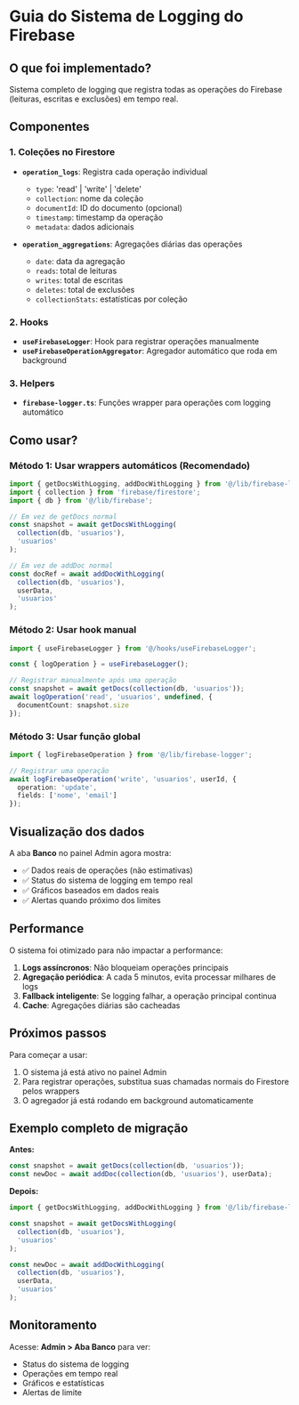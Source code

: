 # Guia do Sistema de Logging do Firebase

## O que foi implementado?

Sistema completo de logging que registra todas as operações do Firebase (leituras, escritas e exclusões) em tempo real.

## Componentes

### 1. Coleções no Firestore

- **`operation_logs`**: Registra cada operação individual
  - `type`: 'read' | 'write' | 'delete'
  - `collection`: nome da coleção
  - `documentId`: ID do documento (opcional)
  - `timestamp`: timestamp da operação
  - `metadata`: dados adicionais

- **`operation_aggregations`**: Agregações diárias das operações
  - `date`: data da agregação
  - `reads`: total de leituras
  - `writes`: total de escritas
  - `deletes`: total de exclusões
  - `collectionStats`: estatísticas por coleção

### 2. Hooks

- **`useFirebaseLogger`**: Hook para registrar operações manualmente
- **`useFirebaseOperationAggregator`**: Agregador automático que roda em background

### 3. Helpers

- **`firebase-logger.ts`**: Funções wrapper para operações com logging automático

## Como usar?

### Método 1: Usar wrappers automáticos (Recomendado)

```typescript
import { getDocsWithLogging, addDocWithLogging } from '@/lib/firebase-logger';
import { collection } from 'firebase/firestore';
import { db } from '@/lib/firebase';

// Em vez de getDocs normal
const snapshot = await getDocsWithLogging(
  collection(db, 'usuarios'),
  'usuarios'
);

// Em vez de addDoc normal
const docRef = await addDocWithLogging(
  collection(db, 'usuarios'),
  userData,
  'usuarios'
);
```

### Método 2: Usar hook manual

```typescript
import { useFirebaseLogger } from '@/hooks/useFirebaseLogger';

const { logOperation } = useFirebaseLogger();

// Registrar manualmente após uma operação
const snapshot = await getDocs(collection(db, 'usuarios'));
await logOperation('read', 'usuarios', undefined, {
  documentCount: snapshot.size
});
```

### Método 3: Usar função global

```typescript
import { logFirebaseOperation } from '@/lib/firebase-logger';

// Registrar uma operação
await logFirebaseOperation('write', 'usuarios', userId, {
  operation: 'update',
  fields: ['nome', 'email']
});
```

## Visualização dos dados

A aba **Banco** no painel Admin agora mostra:

- ✅ Dados reais de operações (não estimativas)
- ✅ Status do sistema de logging em tempo real
- ✅ Gráficos baseados em dados reais
- ✅ Alertas quando próximo dos limites

## Performance

O sistema foi otimizado para não impactar a performance:

1. **Logs assíncronos**: Não bloqueiam operações principais
2. **Agregação periódica**: A cada 5 minutos, evita processar milhares de logs
3. **Fallback inteligente**: Se logging falhar, a operação principal continua
4. **Cache**: Agregações diárias são cacheadas

## Próximos passos

Para começar a usar:

1. O sistema já está ativo no painel Admin
2. Para registrar operações, substitua suas chamadas normais do Firestore pelos wrappers
3. O agregador já está rodando em background automaticamente

## Exemplo completo de migração

**Antes:**
```typescript
const snapshot = await getDocs(collection(db, 'usuarios'));
const newDoc = await addDoc(collection(db, 'usuarios'), userData);
```

**Depois:**
```typescript
import { getDocsWithLogging, addDocWithLogging } from '@/lib/firebase-logger';

const snapshot = await getDocsWithLogging(
  collection(db, 'usuarios'),
  'usuarios'
);

const newDoc = await addDocWithLogging(
  collection(db, 'usuarios'),
  userData,
  'usuarios'
);
```

## Monitoramento

Acesse: **Admin > Aba Banco** para ver:
- Status do sistema de logging
- Operações em tempo real
- Gráficos e estatísticas
- Alertas de limite
